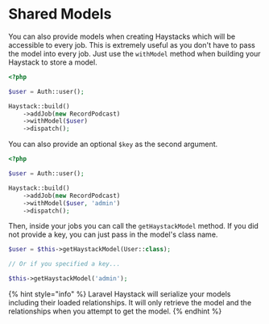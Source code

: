# Shared Models

You can also provide models when creating Haystacks which will be accessible to every job. This is extremely useful as you don't have to pass the model into every job. Just use the `withModel` method when building your Haystack to store a model.&#x20;

```php
<?php

$user = Auth::user();

Haystack::build()
    ->addJob(new RecordPodcast)
    ->withModel($user)
    ->dispatch();
```

You can also provide an optional `$key` as the second argument.&#x20;

```php
<?php

$user = Auth::user();

Haystack::build()
    ->addJob(new RecordPodcast)
    ->withModel($user, 'admin')
    ->dispatch();
```

Then, inside your jobs you can call the `getHaystackModel` method. If you did not provide a key, you can just pass in the model's class name.

```php
$user = $this->getHaystackModel(User::class);

// Or if you specified a key...

$this->getHaystackModel('admin');
```

{% hint style="info" %}
Laravel Haystack will serialize your models including their loaded relationships. It will only retrieve the model and the relationships when you attempt to get the model.
{% endhint %}
